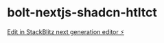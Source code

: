 # bolt-nextjs-shadcn-htltct

[Edit in StackBlitz next generation editor ⚡️](https://stackblitz.com/~/github.com/Yann5924/bolt-nextjs-shadcn-htltct)